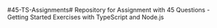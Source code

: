 #45-TS-Assignments#
Repository for Assignment with 45 Questions - Getting Started Exercises with TypeScript and Node.js
